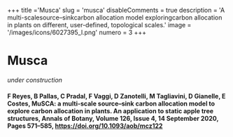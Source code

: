 +++
title ='Musca'
slug = 'musca'
disableComments = true
description = 'A multi-scalesource–sinkcarbon allocation model exploringcarbon allocation in plants on different, user-defined, topological scales.'
image = '/images/icons/6027395_l.png'
numero = 3
+++


# Musca

*under construction*

#### F Reyes, B Pallas, C Pradal, F Vaggi, D Zanotelli, M Tagliavini, D Gianelle, E Costes, MuSCA: a multi-scale source–sink carbon allocation model to explore carbon allocation in plants. An application to static apple tree structures, Annals of Botany, Volume 126, Issue 4, 14 September 2020, Pages 571–585, <a href=https://doi.org/10.1093/aob/mcz122>https://doi.org/10.1093/aob/mcz122</a>